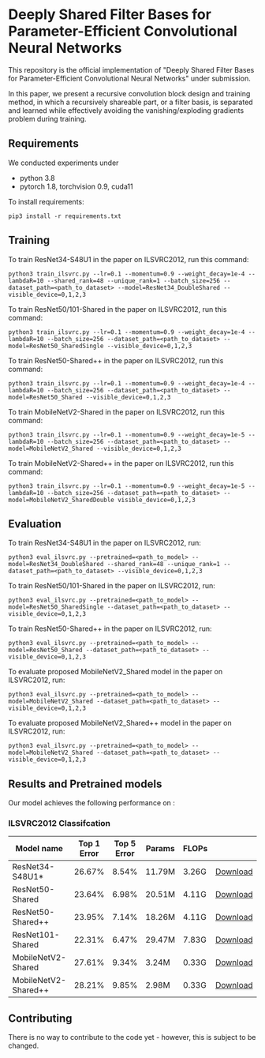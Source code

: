 # Deeply Shared Filter Bases for Parameter-Efficient Convolutional Neural Networks

This repository is the official implementation of "Deeply Shared Filter Bases for Parameter-Efficient Convolutional Neural Networks" under submission.

In this paper, we present a recursive convolution block design and training method, in which a recursively shareable part, or a filter basis, 
is separated and learned while effectively avoiding the vanishing/exploding gradients problem during training.

## Requirements

We conducted experiments under
- python 3.8
- pytorch 1.8, torchvision 0.9, cuda11

To install requirements:

```setup
pip3 install -r requirements.txt
```

## Training

To train ResNet34-S48U1 in the paper on ILSVRC2012, run this command:

```train
python3 train_ilsvrc.py --lr=0.1 --momentum=0.9 --weight_decay=1e-4 --lambdaR=10 --shared_rank=48 --unique_rank=1 --batch_size=256 --dataset_path=<path_to_dataset> --model=ResNet34_DoubleShared --visible_device=0,1,2,3
```

To train ResNet50/101-Shared in the paper on ILSVRC2012, run this command:

```train
python3 train_ilsvrc.py --lr=0.1 --momentum=0.9 --weight_decay=1e-4 --lambdaR=10 --batch_size=256 --dataset_path=<path_to_dataset> --model=ResNet50_SharedSingle --visible_device=0,1,2,3
```
To train ResNet50-Shared++ in the paper on ILSVRC2012, run this command:

```train
python3 train_ilsvrc.py --lr=0.1 --momentum=0.9 --weight_decay=1e-4 --lambdaR=10 --batch_size=256 --dataset_path=<path_to_dataset> --model=ResNet50_Shared --visible_device=0,1,2,3
```

To train MobileNetV2-Shared in the paper on ILSVRC2012, run this command:

```train
python3 train_ilsvrc.py --lr=0.1 --momentum=0.9 --weight_decay=1e-5 --lambdaR=10 --batch_size=256 --dataset_path=<path_to_dataset> --model=MobileNetV2_Shared --visible_device=0,1,2,3
```

To train MobileNetV2-Shared++ in the paper on ILSVRC2012, run this command:

```train
python3 train_ilsvrc.py --lr=0.1 --momentum=0.9 --weight_decay=1e-5 --lambdaR=10 --batch_size=256 --dataset_path=<path_to_dataset> --model=MobileNetV2_SharedDouble visible_device=0,1,2,3
```

## Evaluation

To train ResNet34-S48U1 in the paper on ILSVRC2012, run:

```eval
python3 eval_ilsvrc.py --pretrained=<path_to_model> --model=ResNet34_DoubleShared --shared_rank=48 --unique_rank=1 --dataset_path=<path_to_dataset> --visible_device=0,1,2,3
```
To train ResNet50/101-Shared in the paper on ILSVRC2012, run:

```eval
python3 eval_ilsvrc.py --pretrained=<path_to_model> --model=ResNet50_SharedSingle --dataset_path=<path_to_dataset> --visible_device=0,1,2,3
```

To train ResNet50-Shared++ in the paper on ILSVRC2012, run:

```eval
python3 eval_ilsvrc.py --pretrained=<path_to_model> --model=ResNet50_Shared --dataset_path=<path_to_dataset> --visible_device=0,1,2,3
```

To evaluate proposed MobileNetV2_Shared model in the paper on ILSVRC2012, run:

```eval
python3 eval_ilsvrc.py --pretrained=<path_to_model> --model=MobileNetV2_Shared --dataset_path=<path_to_dataset> --visible_device=0,1,2,3
```

To evaluate proposed MobileNetV2_Shared++ model in the paper on ILSVRC2012, run:

```eval
python3 eval_ilsvrc.py --pretrained=<path_to_model> --model=MobileNetV2_Shared --dataset_path=<path_to_dataset> --visible_device=0,1,2,3
```

## Results and Pretrained models

Our model achieves the following performance on :

### ILSVRC2012 Classifcation

| Model name         | Top 1 Error  | Top 5 Error | Params | FLOPs |  |
| ------------------ |---------------- | -------------- | ------------ | ----- | ----- |
| ResNet34-S48U1\*     |     26.67%         |      8.54%       |      11.79M     |  3.26G  | [Download](https://drive.google.com/file/d/12pN0JobnfgKKFX0MFNmFJ22BHTojpwIM/view?usp=sharing) |
| ResNet50-Shared     |     23.64%         |      6.98%       |      20.51M     |  4.11G  | [Download](https://drive.google.com/file/d/16XIdAqjqkePCw-Ppf3z2yPUbKNFhXbGl/view?usp=sharing) |
| ResNet50-Shared++     |     23.95%         |      7.14%       |      18.26M     |  4.11G  | [Download]() |
| ResNet101-Shared     |     22.31%         |      6.47%       |      29.47M     |  7.83G  | [Download]() |
| MobileNetV2-Shared    |     27.61%         |      9.34%       |      3.24M     |  0.33G  | [Download](https://drive.google.com/file/d/1EWYOVj0URjc7j93ciYaRONorlPU2v4DX/view?usp=sharing) |
| MobileNetV2-Shared++    |     28.21%         |      9.85%       |      2.98M     |  0.33G  | [Download](https://drive.google.com/file/d/15AF7I8RGRuTHAzZuKpo7cakIpaOU49cw/view?usp=sharing) |


## Contributing

There is no way to contribute to the code yet - however, this is subject to be changed.

